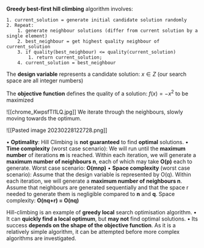 **Greedy best-first hill climbing** algorithm involves:
```
1. current_solution = generate initial candidate solution randomly
2. Repeat:
	1. generate neighbour solutions (differ from current solution by a single element)
	2. best_neighbour = get highest quality neighbour of current_solution
	3. if quality(best_neighbour) <= quality(current_solution)
		1. return current_solution;
	4. current_solution = best_neighbour
```

The **design variable** represents a candidate solution:
$x \in Z$ (our search space are all integer numbers)

The **objective function** defines the quality of a solution:
$f(x) = -x^2$ to be maximized

![[chrome_KwpsfTl1LQ.jpg]]
We iterate through the neighbours, slowly moving towards the optimum. 


![[Pasted image 20230228122728.png]]


• **Optimality**: 
	Hill Climbing is **not guaranteed** to find **optimal** solutions.
• **Time complexity** (worst case scenario): 
	We will run until the **maximum number** of iterations **m** is reached.
	Within each iteration, we will generate a **maximum number of neighbours n**, each of which may take **O(p)** each to generate. 
	Worst case scenario: **O(mnp)**
• **Space complexity** (worst case scenario): 
	Assume that the design variable is represented by O(q). 
	Within each iteration, we will generate a **maximum number of neighbours n**. 
	Assume that neighbours are generated sequentially and that the space r needed to generate them is negligible compared to **n** and **q**. 
	Space complexity: **O(nq+r) = O(nq)**

Hill-climbing is an example of **greedy local** search optimisation algorithm.
• It can **quickly find a local optimum**, but **may not** find optimal solutions.
• Its success **depends on the shape of the objective function**. As it is a relatively simple algorithm, it can be attempted before more complex algorithms are investigated.

